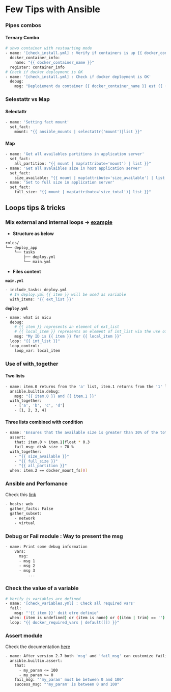 # Few Tips with Ansible

### Pipes combos

#### Ternary Combo

```sh
# shwo container with restaarting mode
- name: '[check_install.yml] : Verify if containers is up {{ docker_container_name }}'
  docker_container_info: 
    name: "{{ docker_container_name }}"
  register: container_info
# Check if docker deployment is OK
- name: '[check_install.yml] : Check if docker deployment is OK'
  debug:
    msg: "Deploiement du container {{ docker_container_name }} est {{ (container_info.exists and container_info.container.State.Running) | ternary('OK', 'KO') }}"
```

### Selestattr vs Map

#### Selectattr

```sh
- name: 'Setting fact mount'
  set_fact:
    mount: "{{ ansible_mounts | selectattr('mount')|list }}"
```

#### Map

```sh
- name: 'Get all availables partitions in application server'
  set_fact:
    all_partition: "{{ mount | map(attribute='mount') | list }}"
- name: 'Get all avalaibles size in host application server'
  set_fact:
    size_available: "{{ mount | map(attribute='size_available') | list }}"
- name: 'Set to full size in application server'
  set_fact:
    full_size: "{{ mount | map(attribute='size_total')| list }}"
```

## Loops tips & tricks

### Mix external and internal loops -> [example](https://github.com/sofackj/mini-projects#ansible-project-i--may-be-used-for-docker-containers-ansible_and_vars)

- **Structure as below**

```sh
roles/
└── deploy_app
    └── tasks
        ├── deploy.yml
        └── main.yml
```

- **Files content**

**```main.yml```**

```sh
- include_tasks: deploy.yml
  # In deploy.yml {{ item }} will be used as variable
  with_items: "{{ ext_list }}"
```

**```deploy.yml```**

```sh
- name: what is nicu
  debug:
    # {{ item }} represents an element of ext_list
    # {{ local_item }} represents an element of int_list via the use of the loop_control module
    msg: "My ID is {{ item }} for {{ local_item }}"
  loop: "{{ int_list }}"
  loop_control:
    loop_var: local_item
```

### Use of with_together

#### Two lists

```sh
- name: item.0 returns from the 'a' list, item.1 returns from the '1' list
  ansible.builtin.debug:
    msg: "{{ item.0 }} and {{ item.1 }}"
  with_together:
    - ['a', 'b', 'c', 'd']
    - [1, 2, 3, 4]
```

#### Three lists combined with condition

```sh
- name: 'Ensures that the available size is greater than 30% of the total size'
  assert:
    that: item.0 > item.1|float * 0.3
    fail_msg: disk size : 70 %
  with_together:
    - "{{ size_available }}"
    - "{{ full_size }}"
    - "{{ all_partition }}"
  when: item.2 == docker_mount_fs[0]
```

### Ansible and Perfomance
Check this [link]([https://docs.ansible.com/ansible/latest/collections/ansible/builtin/assert_module.html](https://devopssec.fr/article/accelerer-performances-playbook))

```sh
- hosts: web
  gather_facts: False
  gather_subset:
    - network
    - virtual
```

### Debug or Fail module : Way to present the msg

```sh
- name: Print some debug information 
    vars: 
      msg:
      - msg 1
      - msg 2
      - msg 3
          ...
```

### Check the value of a variable

```sh
# Verify is variables are defined
- name: '[check_variables.yml] : Check all required vars'
  fail: 
    msg: "'{{ item }}' doit etre definie"
  when: (item is undefined) or (item is none) or ((item | trim) == '')
  loop: "{{ docker_required_vars | default([]) }}"
```

### Assert module
Check the documentation [here](https://docs.ansible.com/ansible/latest/collections/ansible/builtin/assert_module.html)

```sh
- name: After version 2.7 both 'msg' and 'fail_msg' can customize failing assertion message
  ansible.builtin.assert:
    that:
      - my_param <= 100
      - my_param >= 0
    fail_msg: "'my_param' must be between 0 and 100"
    success_msg: "'my_param' is between 0 and 100"
```

